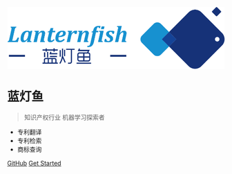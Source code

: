 ![logo](_media/logo.svg)

# 蓝灯鱼

> 知识产权行业 机器学习探索者

* 专利翻译
* 专利检索
* 商标查询

[GitHub](https://github.com/hpuswl/docsify/)
[Get Started](zh-cn/guide)
